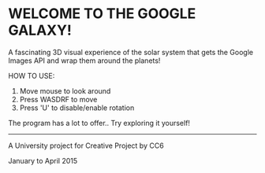 
<h1>WELCOME TO THE GOOGLE GALAXY!</h1>

A fascinating 3D visual experience of the solar system that gets the Google Images API and wrap them around the planets!

HOW TO USE:
<ol>
<li>Move mouse to look around</li>
<li>Press WASDRF to move</li>
<li>Press 'U' to disable/enable rotation</li>
</ol>

The program has a lot to offer.. Try exploring it yourself!

---------------------------
<p>A University project for Creative Project by CC6</p>
<p>January to April 2015</p>

